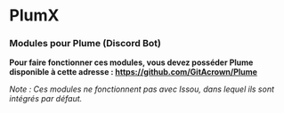 # PlumX
### Modules pour Plume (Discord Bot)

**Pour faire fonctionner ces modules, vous devez posséder Plume disponible à cette adresse :
https://github.com/GitAcrown/Plume**

*Note : Ces modules ne fonctionnent pas avec Issou, dans lequel ils sont intégrés par défaut.*
